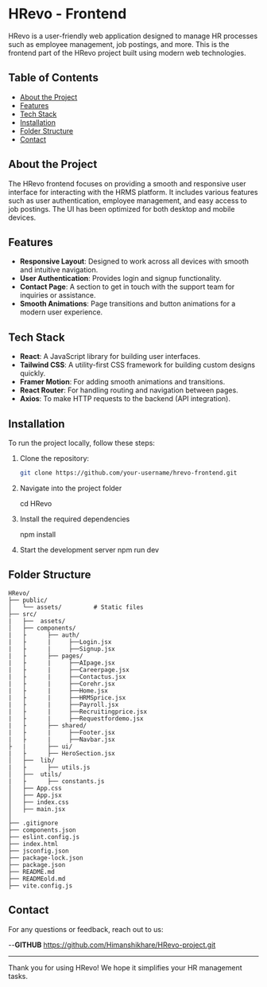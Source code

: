# HRevo - Frontend

HRevo is a user-friendly web application designed to manage HR processes such as employee management, job postings, and more. This is the frontend part of the HRevo project built using modern web technologies.

## Table of Contents
- [About the Project](#about-the-project)
- [Features](#features)
- [Tech Stack](#tech-stack)
- [Installation](#installation)
- [Folder Structure](#folder-structure)
- [Contact](#contact)

## About the Project

The HRevo frontend focuses on providing a smooth and responsive user interface for interacting with the HRMS platform. It includes various features such as user authentication, employee management, and easy access to job postings. The UI has been optimized for both desktop and mobile devices.

## Features

- **Responsive Layout**: Designed to work across all devices with smooth and intuitive navigation.
- **User Authentication**: Provides login and signup functionality.
- **Contact Page**: A section to get in touch with the support team for inquiries or assistance.
- **Smooth Animations**: Page transitions and button animations for a modern user experience.

## Tech Stack

- **React**: A JavaScript library for building user interfaces.
- **Tailwind CSS**: A utility-first CSS framework for building custom designs quickly.
- **Framer Motion**: For adding smooth animations and transitions.
- **React Router**: For handling routing and navigation between pages.
- **Axios**: To make HTTP requests to the backend (API integration).

## Installation

To run the project locally, follow these steps:

1. Clone the repository:
   ```bash
   git clone https://github.com/your-username/hrevo-frontend.git
2. Navigate into the project folder 

   cd HRevo
3. Install the required dependencies

   npm install
4. Start the development server
   npm run dev

## Folder Structure
```
HRevo/
├── public/
│   └── assets/         # Static files
├── src/
|   ├──  assets/
│   ├── components/ 
|   ├      ├── auth/  
|   ├      |     ├──Login.jsx
|   ├      |     ├──Signup.jsx
|   ├      ├── pages/ 
|   ├      |     ├──AIpage.jsx
|   ├      |     ├──Careerpage.jsx
|   ├      |     ├──Contactus.jsx
|   ├      |     ├──Corehr.jsx
|   ├      |     ├──Home.jsx
|   ├      |     ├──HRMSprice.jsx
|   ├      |     ├──Payroll.jsx
|   ├      |     ├──Recruitingprice.jsx
|   ├      |     ├──Requestfordemo.jsx
|   ├      ├── shared/ 
|   ├      |     ├──Footer.jsx
|   ├      |     ├──Navbar.jsx
├   |      ├── ui/ 
|   ├      ├── HeroSection.jsx
│   ├──  lib/ 
|   ├      ├── utils.js 
│   ├──  utils/ 
|   ├      ├── constants.js  
│   ├── App.css         
│   ├── App.jsx      
│   ├── index.css          
│   ├── main.jsx        
│ 
├── .gitignore
├── components.json
├── eslint.config.js
├── index.html
├── jsconfig.json 
├── package-lock.json          
├── package.json  
├── README.md      
├── READMEold.md 
├── vite.config.js          
```
## Contact
For any questions or feedback, reach out to us:

--**GITHUB**  https://github.com/Himanshikhare/HRevo-project.git


---
Thank you for using HRevo! We hope it simplifies your HR management tasks.
